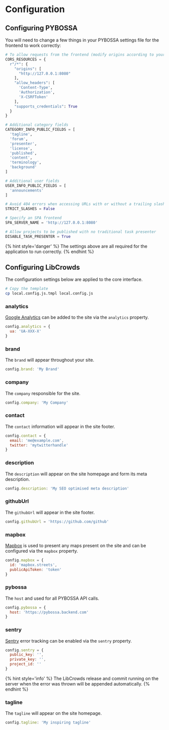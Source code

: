 # Configuration

## Configuring PYBOSSA

You will need to change a few things in your PYBOSSA settings file for the frontend to work correctly:

``` python
# To allow requests from the frontend (modify origins according to your environment)
CORS_RESOURCES = {
  r"/*": {
    "origins": [
      "http://127.0.0.1:8080"
    ],
    "allow_headers": [
      'Content-Type',
      'Authorization',
      'X-CSRFToken'
    ],
    "supports_credentials": True
  }
}

# Additional category fields
CATEGORY_INFO_PUBLIC_FIELDS = [
  'tagline',
  'forum',
  'presenter',
  'license',
  'published',
  'content',
  'terminology',
  'background'
]

# Additional user fields
USER_INFO_PUBLIC_FIELDS = [
  'announcements'
]

# Avoid 404 errors when accessing URLs with or without a trailing slash
STRICT_SLASHES = False

# Specify an SPA frontend
SPA_SERVER_NAME = 'http://127.0.0.1:8080'

# Allow projects to be published with no traditional task presenter
DISABLE_TASK_PRESENTER = True
```

{% hint style='danger' %}
The settings above are all required for the application to run correctly.
{% endhint %}

## Configuring LibCrowds

The configuration settings below are applied to the core interface.

```bash
# Copy the template
cp local.config.js.tmpl local.config.js
```

### analytics

[Google Analytics](https://analytics.google.com) can be added to the site via the `analytics` property.

```js
config.analytics = {
  ua: 'UA-XXX-X'
}
```

### brand

The `brand` will appear throughout your site.

```js
config.brand: 'My Brand'
```

### company

The `company` responsible for the site.

```js
config.company: 'My Company'
```

### contact

The `contact` information will appear in the site footer.

```js
config.contact = {
  email: 'me@example.com',
  twitter: 'mytwitterhandle'
}
```

### description

The `description` will appear on the site homepage and form its meta description.

```js
config.description: 'My SEO optimised meta description'
```

### githubUrl

The `githubUrl` will appear in the site footer.

```js
config.githubUrl = 'https://github.com/github'
```

### mapbox

[Mapbox](https://www.mapbox.com/) is used to present any maps present on the site and can be configured via the `mapbox` property.

```js
config.mapbox = {
  id: 'mapbox.streets',
  publicApiToken: 'token'
}
```

### pybossa

The `host` and used for all PYBOSSA API calls.

```js
config.pybossa = {
  host: 'https://pybossa.backend.com'
}
```

### sentry

[Sentry](https://sentry.io/) error tracking can be enabled via the `sentry` property.

```js
config.sentry = {
  public_key: '',
  private_key: '',
  project_id: ''
}
```

{% hint style='info' %}
The LibCrowds release and commit running on the server when the error was thrown will be appended automatically.
{% endhint %}

### tagline

The `tagline` will appear on the site homepage.

```js
config.tagline: 'My inspiring tagline'
```
